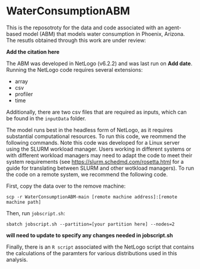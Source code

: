 # WaterConsumptionABM

This is the reposotroty for the data and code associated with an agent-based model (ABM) that models water consumption in Phoenix, Arizona. The resutls obtained through this work are under review: 

**Add the citation here**

The ABM was developed in NetLogo (v6.2.2) and was last run on **Add date**. Running the NetLogo code requires several extensions: 

*  array
*  csv
*  profiler
*  time

Additionally, there are two csv files that are required as inputs, which can be found in the `inputData` folder.

The model runs best in the headless form of NetLogo, as it requires substantial computational resources. To run this code, we reommend the following commands. Note this code was developed for a Linux server using the SLURM workload manager. Users working in different systems or with different workload managers may need to adapt the code to meet their system requirements (see https://slurm.schedmd.com/rosetta.html for a guide for translating between SLURM and other wotkload managers). To run the code on a remote system, we recommend the following code. 

First, copy the data over to the remove machine:

```shell
scp -r WaterConsumptionABM-main [remote machine address]:[remote machine path]
```

Then, run `jobscript.sh`:

```shell
sbatch jobscript.sh --partition=[your partition here] --nodes=2
```

**will need to update to specify any changes needed in jobscript.sh**

Finally, there is an `R script` associated with the NetLogo script that contains the calculations of the paramters for various distributions used in this analysis.
